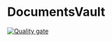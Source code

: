 # DocumentsVault

[![Quality gate](https://sonarcloud.io/api/project_badges/quality_gate?project=A360JMaxxgamer_DocumentsVault)](https://sonarcloud.io/summary/new_code?id=A360JMaxxgamer_DocumentsVault)
